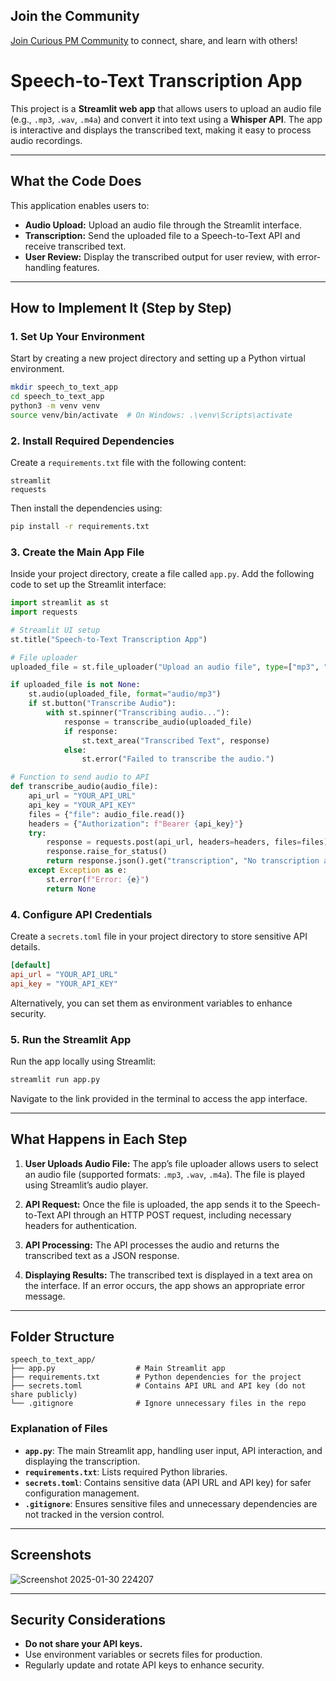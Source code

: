 ## Join the Community
[Join Curious PM Community](https://curious.pm) to connect, share, and learn with others!

# Speech-to-Text Transcription App

This project is a **Streamlit web app** that allows users to upload an audio file (e.g., `.mp3`, `.wav`, `.m4a`) and convert it into text using a **Whisper API**. The app is interactive and displays the transcribed text, making it easy to process audio recordings.

---

## What the Code Does
This application enables users to:

- **Audio Upload:** Upload an audio file through the Streamlit interface.
- **Transcription:** Send the uploaded file to a Speech-to-Text API and receive transcribed text.
- **User Review:** Display the transcribed output for user review, with error-handling features.

---

## How to Implement It (Step by Step)

### 1. Set Up Your Environment
Start by creating a new project directory and setting up a Python virtual environment.
```bash
mkdir speech_to_text_app
cd speech_to_text_app
python3 -m venv venv
source venv/bin/activate  # On Windows: .\venv\Scripts\activate
```

### 2. Install Required Dependencies
Create a `requirements.txt` file with the following content:
```
streamlit
requests
```
Then install the dependencies using:
```bash
pip install -r requirements.txt
```

### 3. Create the Main App File
Inside your project directory, create a file called `app.py`. Add the following code to set up the Streamlit interface:

```python
import streamlit as st
import requests

# Streamlit UI setup
st.title("Speech-to-Text Transcription App")

# File uploader
uploaded_file = st.file_uploader("Upload an audio file", type=["mp3", "wav", "m4a"])

if uploaded_file is not None:
    st.audio(uploaded_file, format="audio/mp3")
    if st.button("Transcribe Audio"):
        with st.spinner("Transcribing audio..."):
            response = transcribe_audio(uploaded_file)
            if response:
                st.text_area("Transcribed Text", response)
            else:
                st.error("Failed to transcribe the audio.")

# Function to send audio to API
def transcribe_audio(audio_file):
    api_url = "YOUR_API_URL"
    api_key = "YOUR_API_KEY"
    files = {"file": audio_file.read()}
    headers = {"Authorization": f"Bearer {api_key}"}
    try:
        response = requests.post(api_url, headers=headers, files=files)
        response.raise_for_status()
        return response.json().get("transcription", "No transcription available.")
    except Exception as e:
        st.error(f"Error: {e}")
        return None
```

### 4. Configure API Credentials
Create a `secrets.toml` file in your project directory to store sensitive API details.
```toml
[default]
api_url = "YOUR_API_URL"
api_key = "YOUR_API_KEY"
```
Alternatively, you can set them as environment variables to enhance security.

### 5. Run the Streamlit App
Run the app locally using Streamlit:
```bash
streamlit run app.py
```
Navigate to the link provided in the terminal to access the app interface.

---

## What Happens in Each Step

1. **User Uploads Audio File:** The app’s file uploader allows users to select an audio file (supported formats: `.mp3`, `.wav`, `.m4a`). The file is played using Streamlit’s audio player.

2. **API Request:** Once the file is uploaded, the app sends it to the Speech-to-Text API through an HTTP POST request, including necessary headers for authentication.

3. **API Processing:** The API processes the audio and returns the transcribed text as a JSON response.

4. **Displaying Results:** The transcribed text is displayed in a text area on the interface. If an error occurs, the app shows an appropriate error message.

---

## Folder Structure
```
speech_to_text_app/
├── app.py                  # Main Streamlit app
├── requirements.txt        # Python dependencies for the project
├── secrets.toml            # Contains API URL and API key (do not share publicly)
└── .gitignore              # Ignore unnecessary files in the repo
```

### Explanation of Files
- **`app.py`**: The main Streamlit app, handling user input, API interaction, and displaying the transcription.
- **`requirements.txt`**: Lists required Python libraries.
- **`secrets.toml`**: Contains sensitive data (API URL and API key) for safer configuration management.
- **`.gitignore`**: Ensures sensitive files and unnecessary dependencies are not tracked in the version control.

---

## Screenshots
![Screenshot 2025-01-30 224207](https://github.com/user-attachments/assets/f64acad4-acbf-4041-a0be-b0c856c623a1)

---

## Security Considerations
- **Do not share your API keys.**
- Use environment variables or secrets files for production.
- Regularly update and rotate API keys to enhance security.


